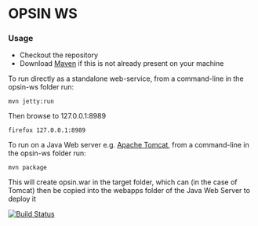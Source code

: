 # OPSIN WS

### Usage
* Checkout the repository
* Download [Maven](https://maven.apache.org/) if this is not already present on your machine


To run directly as a standalone web-service, from a command-line in the opsin-ws folder run:
```
mvn jetty:run
```

Then browse to 127.0.0.1:8989
```
firefox 127.0.0.1:8989
```

To run on a Java Web server e.g. [Apache Tomcat](https://tomcat.apache.org/), from a command-line in the opsin-ws folder run:
```
mvn package
```
This will create opsin.war in the target folder, which can (in the case of Tomcat) then be copied into the webapps folder of the Java Web Server to deploy it

[![Build Status](https://travis-ci.com/dan2097/opsin-ws.svg?branch=master)](https://travis-ci.com/dan2097/opsin-ws)
